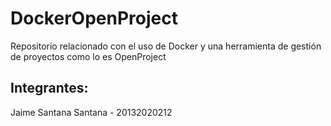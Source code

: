 # DockerOpenProject
Repositorio relacionado con el uso de Docker y una herramienta de gestión de proyectos como lo es OpenProject

## Integrantes:
Jaime Santana Santana - 20132020212
